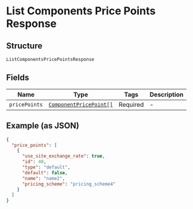 
# List Components Price Points Response

## Structure

`ListComponentsPricePointsResponse`

## Fields

| Name | Type | Tags | Description |
|  --- | --- | --- | --- |
| `pricePoints` | [`ComponentPricePoint[]`](../../doc/models/component-price-point.md) | Required | - |

## Example (as JSON)

```json
{
  "price_points": [
    {
      "use_site_exchange_rate": true,
      "id": 40,
      "type": "default",
      "default": false,
      "name": "name2",
      "pricing_scheme": "pricing_scheme4"
    }
  ]
}
```

